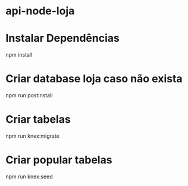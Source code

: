 # api-node-loja

# Instalar Dependências
npm install

# Criar database loja caso não exista
npm run postinstall

# Criar tabelas
npm run knex:migrate

# Criar popular tabelas
npm run knex:seed